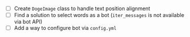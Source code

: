 - [ ] Create `DogeImage` class to handle text position alignment
- [ ] Find a solution to select words as a bot (`iter_messages` is not available via bot API)
- [ ] Add a way to configure bot via `config.yml`
